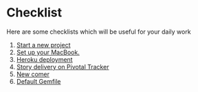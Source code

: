 Checklist
=========

Here are some checklists which will be useful for your daily work

1. [Start a new project](new_project.md)
2. [Set up your MacBook.](mac_setup_instruction.md)
2. [Heroku deployment](heroku.md)
3. [Story delivery on Pivotal Tracker](stories_delivery.md)
4. [New comer](new_comers.md)
5. [Default Gemfile](gemfile.md)

